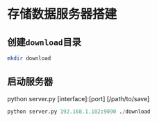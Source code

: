 # 存储数据服务器搭建

## 创建`download`目录

```bash
mkdir download
```

## 启动服务器

python server.py [interface]:[port] [/path/to/save]

```python
python server.py 192.168.1.102:9090 ./download
```
